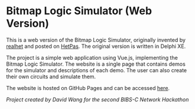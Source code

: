 # Bitmap Logic Simulator (Web Version)

This is a web version of the Bitmap Logic Simulator, originally invented by [realhet](https://realhet.wordpress.com/author/realhet/) and posted on [HetPas](https://realhet.wordpress.com/2015/09/02/bitmap-logic-simulator/). The original version is written in Delphi XE.

The project is a simple web application using Vue.js, implementing the Bitmap Logic Simulator. The website is a single page that contains demos for the simulator and descriptions of each demo. The user can also create their own circuits and simulate them.

The website is hosted on GitHub Pages and can be accessed [here](https://david-why.tech/bmplogicsim/).

*Project created by David Wang for the second BIBS-C Network Hackathon*
